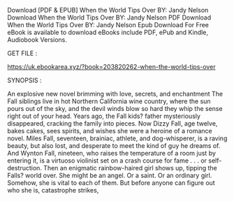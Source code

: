 Download [PDF & EPUB] When the World Tips Over BY: Jandy Nelson Download When the World Tips Over BY: Jandy Nelson PDF Download When the World Tips Over BY: Jandy Nelson Epub Download For Free eBook is available to download eBooks include PDF, ePub and Kindle, Audiobook Versions.

GET FILE :

https://uk.ebookarea.xyz/?book=203820262-when-the-world-tips-over

SYNOPSIS : 

An explosive new novel brimming with love, secrets, and enchantment The Fall siblings live in hot Northern California wine country, where the sun pours out of the sky, and the devil winds blow so hard they whip the sense right out of your head. Years ago, the Fall kids? father mysteriously disappeared, cracking the family into pieces. Now Dizzy Fall, age twelve, bakes cakes, sees spirits, and wishes she were a heroine of a romance novel. Miles Fall, seventeen, brainiac, athlete, and dog-whisperer, is a raving beauty, but also lost, and desperate to meet the kind of guy he dreams of. And Wynton Fall, nineteen, who raises the temperature of a room just by entering it, is a virtuoso violinist set on a crash course for fame . . . or self-destruction. Then an enigmatic rainbow-haired girl shows up, tipping the Falls? world over. She might be an angel. Or a saint. Or an ordinary girl. Somehow, she is vital to each of them. But before anyone can figure out who she is, catastrophe strikes, 
